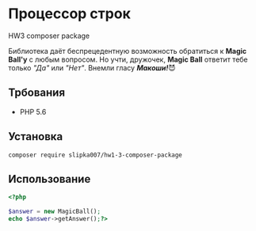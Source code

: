 # Процессор строк

HW3 composer package

Библиотека даёт беспрецедентную возможность обратиться  к **Magic Ball'у** с любым вопросом.
Но учти, дружочек, **Magic Ball** ответит тебе только *"Да"* или *"Нет"*. Внемли гласу ___Макоши!___:smiling_imp:


## Трбования

- PHP  5.6

## Установка

`
composer require slipka007/hw1-3-composer-package
`

## Использование

```php
<?php

$answer = new MagicBall();
echo $answer->getAnswer();?>